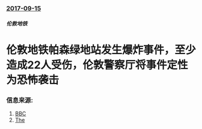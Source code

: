 ### [2017-09-15](/zh/news/2017/09/15/index.md)

##### 伦敦地铁
# 伦敦地铁帕森绿地站发生爆炸事件，至少造成22人受伤，伦敦警察厅将事件定性为恐怖袭击 




### 信息来源:

1. [BBC](http://www.bbc.co.uk/news/uk-41278545)
2. [The](https://www.theguardian.com/uk-news/2017/sep/15/parsons-green-district-line-suspended-in-west-london-over-incident)
